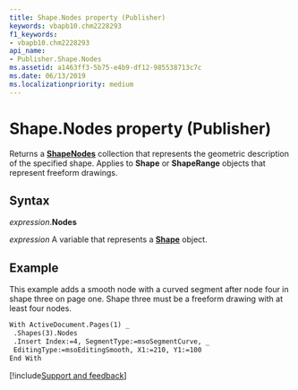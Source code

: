 ```yaml
---
title: Shape.Nodes property (Publisher)
keywords: vbapb10.chm2228293
f1_keywords:
- vbapb10.chm2228293
api_name:
- Publisher.Shape.Nodes
ms.assetid: a1463ff3-5b75-e4b9-df12-985538713c7c
ms.date: 06/13/2019
ms.localizationpriority: medium
---
```



# Shape.Nodes property (Publisher)

Returns a **[ShapeNodes](Publisher.ShapeNodes.md)** collection that represents the geometric description of the specified shape. Applies to **Shape** or **ShapeRange** objects that represent freeform drawings.


## Syntax

_expression_.**Nodes**

_expression_ A variable that represents a **[Shape](Publisher.Shape.md)** object.


## Example

This example adds a smooth node with a curved segment after node four in shape three on page one. Shape three must be a freeform drawing with at least four nodes.

```vb
With ActiveDocument.Pages(1) _ 
 .Shapes(3).Nodes 
 .Insert Index:=4, SegmentType:=msoSegmentCurve, _ 
 EditingType:=msoEditingSmooth, X1:=210, Y1:=100 
End With
```

[!include[Support and feedback](~/includes/feedback-boilerplate.md)]